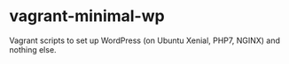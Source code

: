 # vagrant-minimal-wp
Vagrant scripts to set up WordPress (on Ubuntu Xenial, PHP7, NGINX) and nothing else.
